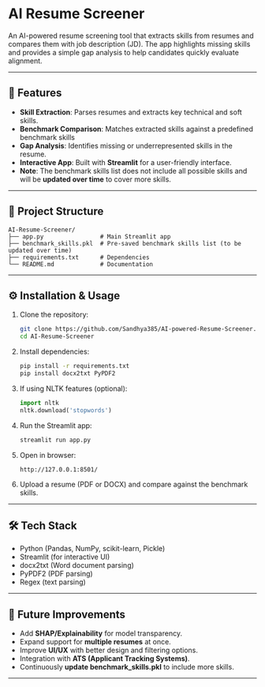 # AI Resume Screener

An AI-powered resume screening tool that extracts skills from resumes and compares them with job description (JD). The app highlights missing skills and provides a simple gap analysis to help candidates quickly evaluate alignment.

---

## 📌 Features
- **Skill Extraction**: Parses resumes and extracts key technical and soft skills.
- **Benchmark Comparison**: Matches extracted skills against a predefined benchmark skills
- **Gap Analysis**: Identifies missing or underrepresented skills in the resume.
- **Interactive App**: Built with **Streamlit** for a user-friendly interface.
- **Note**: The benchmark skills list does not include all possible skills and will be **updated over time** to cover more skills.

---

## 📂 Project Structure
```
AI-Resume-Screener/
├── app.py                # Main Streamlit app
├── benchmark_skills.pkl  # Pre-saved benchmark skills list (to be updated over time)
├── requirements.txt      # Dependencies
└── README.md             # Documentation
```

---

## ⚙️ Installation & Usage

1. Clone the repository:
   ```bash
   git clone https://github.com/Sandhya385/AI-powered-Resume-Screener.git
   cd AI-Resume-Screener
   ```

2. Install dependencies:
   ```bash
   pip install -r requirements.txt
   pip install docx2txt PyPDF2
   ```

3. If using NLTK features (optional):
   ```python
   import nltk
   nltk.download('stopwords')
   ```

4. Run the Streamlit app:
   ```bash
   streamlit run app.py
   ```

5. Open in browser:
   ```
   http://127.0.0.1:8501/
   ```

6. Upload a resume (PDF or DOCX) and compare against the benchmark skills.

---

## 🛠 Tech Stack
- Python (Pandas, NumPy, scikit-learn, Pickle)  
- Streamlit (for interactive UI)  
- docx2txt (Word document parsing)  
- PyPDF2 (PDF parsing)  
- Regex (text parsing)

---

## 🚀 Future Improvements
- Add **SHAP/Explainability** for model transparency.
- Expand support for **multiple resumes** at once.
- Improve **UI/UX** with better design and filtering options.
- Integration with **ATS (Applicant Tracking Systems)**.
- Continuously **update benchmark_skills.pkl** to include more skills.

---
